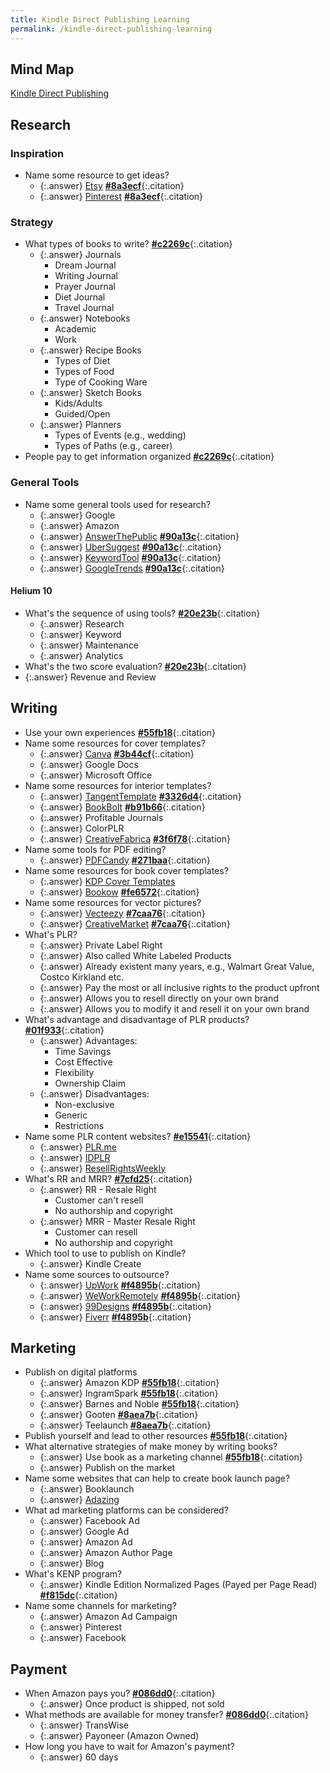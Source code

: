 ```yaml
---
title: Kindle Direct Publishing Learning
permalink: /kindle-direct-publishing-learning
---
```


## Mind Map

[Kindle Direct Publishing](/assets/doc/research/Kindle%20Direct%20Publishing.pdf)

## Research

### Inspiration

- Name some resource to get ideas?
  - {:.answer} [Etsy](https://www.etsy.com/ca/?ref=lgo) **[#8a3ecf]**{:.citation}
  - {:.answer} [Pinterest](https://www.pinterest.ca/) **[#8a3ecf]**{:.citation}

### Strategy

- What types of books to write? **[#c2269c]**{:.citation}
  - {:.answer} Journals
    - Dream Journal
    - Writing Journal
    - Prayer Journal
    - Diet Journal
    - Travel Journal
  - {:.answer} Notebooks
    - Academic
    - Work
  - {:.answer} Recipe Books
    - Types of Diet
    - Types of Food
    - Type of Cooking Ware
  - {:.answer} Sketch Books
    - Kids/Adults
    - Guided/Open
  - {:.answer} Planners
    - Types of Events (e.g., wedding)
    - Types of Paths (e.g., career)
- People pay to get information organized **[#c2269c]**{:.citation}

### General Tools

- Name some general tools used for research?
  - {:.answer} Google
  - {:.answer} Amazon
  - {:.answer} [AnswerThePublic](https://answerthepublic.com/) **[#90a13c]**{:.citation}
  - {:.answer} [UberSuggest](https://neilpatel.com/ubersuggest/) **[#90a13c]**{:.citation}
  - {:.answer} [KeywordTool](https://keywordtool.io/) **[#90a13c]**{:.citation}
  - {:.answer} [GoogleTrends](https://trends.google.com/trends/?geo=US) **[#90a13c]**{:.citation}

#### Helium 10

- What's the sequence of using tools? **[#20e23b]**{:.citation}
  - {:.answer} Research
  - {:.answer} Keyword
  - {:.answer} Maintenance
  - {:.answer} Analytics
- What's the two score evaluation? **[#20e23b]**{:.citation}
- {:.answer} Revenue and Review

## Writing

- Use your own experiences **[#55fb18]**{:.citation}
- Name some resources for cover templates?
  - {:.answer} [Canva](https://www.canva.com/) **[#3b44cf]**{:.citation}
  - {:.answer} Google Docs
  - {:.answer} Microsoft Office
- Name some resources for interior templates?
  - {:.answer} [TangentTemplate](https://templates.tangent.rocks/) **[#3326d4]**{:.citation}
  - {:.answer} [BookBolt](https://bookbolt.io/) **[#b91b66]**{:.citation}
  - {:.answer} Profitable Journals
  - {:.answer} ColorPLR
  - {:.answer} [CreativeFabrica](https://www.creativefabrica.com/) **[#3f6f78]**{:.citation}
- Name some tools for PDF editing?
  - {:.answer} [PDFCandy](https://pdfcandy.com/) **[#271baa]**{:.citation}
- Name some resources for book cover templates?
  - {:.answer} [KDP Cover Templates](https://kdp.amazon.com/en_US/cover-templates)
  - {:.answer} [Bookow](https://www.bookow.com/) **[#fe6572]**{:.citation}
- Name some resources for vector pictures?
  - {:.answer} [Vecteezy](https://www.vecteezy.com/) **[#7caa76]**{:.citation}
  - {:.answer} [CreativeMarket](https://creativemarket.com/) **[#7caa76]**{:.citation}
- What's PLR?
  - {:.answer} Private Label Right
  - {:.answer} Also called White Labeled Products
  - {:.answer} Already existent many years, e.g., Walmart Great Value, Costco Kirkland etc.
  - {:.answer} Pay the most or all inclusive rights to the product upfront
  - {:.answer} Allows you to resell directly on your own brand
  - {:.answer} Allows you to modify it and resell it on your own brand
- What's advantage and disadvantage of PLR products? **[#01f933]**{:.citation}
  - {:.answer} Advantages:
    - Time Savings
    - Cost Effective
    - Flexibility
    - Ownership Claim
  - {:.answer} Disadvantages:
    - Non-exclusive
    - Generic
    - Restrictions
- Name some PLR content websites? **[#e15541]**{:.citation}
  - {:.answer} [PLR.me](https://www.plr.me/)
  - {:.answer} [IDPLR](https://www.idplr.com/)
  - {:.answer} [ResellRightsWeekly](http://resell-rights-weekly.com/members/?rid=244180)
- What's RR and MRR? **[#7cfd25]**{:.citation}
  - {:.answer} RR - Resale Right
    - Customer can't resell
    - No authorship and copyright
  - {:.answer} MRR - Master Resale Right
    - Customer can resell
    - No authorship and copyright
- Which tool to use to publish on Kindle?
  - {:.answer} Kindle Create
- Name some sources to outsource?
  - {:.answer} [UpWork](https://www.upwork.com/) **[#f4895b]**{:.citation}
  - {:.answer} [WeWorkRemotely](https://weworkremotely.com/) **[#f4895b]**{:.citation}
  - {:.answer} [99Designs](https://99designs.ca/) **[#f4895b]**{:.citation}
  - {:.answer} [Fiverr](https://www.fiverr.com/) **[#f4895b]**{:.citation}

## Marketing

- Publish on digital platforms
  - {:.answer} Amazon KDP **[#55fb18]**{:.citation}
  - {:.answer} IngramSpark **[#55fb18]**{:.citation}
  - {:.answer} Barnes and Noble **[#55fb18]**{:.citation}
  - {:.answer} Gooten **[#8aea7b]**{:.citation}
  - {:.answer} Teelaunch **[#8aea7b]**{:.citation}
- Publish yourself and lead to other resources **[#55fb18]**{:.citation}
- What alternative strategies of make money by writing books?
  - {:.answer} Use book as a marketing channel **[#55fb18]**{:.citation}
  - {:.answer} Publish on the market
- Name some websites that can help to create book launch page?
  - {:.answer} Booklaunch
  - {:.answer} [Adazing](https://www.adazing.com/cover-mocks/)
- What ad marketing platforms can be considered?
  - {:.answer} Facebook Ad
  - {:.answer} Google Ad
  - {:.answer} Amazon Ad
  - {:.answer} Amazon Author Page
  - {:.answer} Blog
- What's KENP program?
  - {:.answer} Kindle Edition Normalized Pages (Payed per Page Read) **[#f815dc]**{:.citation}
- Name some channels for marketing?
  - {:.answer} Amazon Ad Campaign
  - {:.answer} Pinterest
  - {:.answer} Facebook

## Payment

- When Amazon pays you? **[#086dd0]**{:.citation}
  - {:.answer} Once product is shipped, not sold
- What methods are available for money transfer? **[#086dd0]**{:.citation}
  - {:.answer} TransWise
  - {:.answer} Payoneer (Amazon Owned)
- How long you have to wait for Amazon's payment?
  - {:.answer} 60 days

[#55fb18]: https://www.inc.com/danny-iny/how-to-really-make-money-as-a-book-author-even-if-you-dont-sell-a-single-copy.html
[#c5ecba]: https://www.entrepreneur.com/article/306135
[#20e23b]: https://kb.helium10.com/hc/en-us/articles/360013059613-Is-There-a-Recommended-Sequence-for-Using-Helium-10-s-Tools-
[#5946cb]: https://kb.helium10.com/hc/en-us/articles/360050197534-Xray-PRO-Training-Video-Success-Score-and-Two-Factor-Success-Score
[#c2269c]: https://www.udemy.com/course/make-money-publishing-low-content-books-on-amazon/learn/lecture/14059559#overview
[#8aea7b]: https://www.udemy.com/course/make-money-publishing-low-content-books-on-amazon/learn/lecture/14059825#overview
[#b1f393]: https://www.udemy.com/course/make-money-publishing-low-content-books-on-amazon/learn/lecture/14820976#overview
[#086dd0]: https://www.udemy.com/course/how-to-self-publish-books-on-amazon-kdp-for-extra-income/learn/lecture/24127602#overview
[#90a13c]: https://www.udemy.com/course/how-to-self-publish-books-on-amazon-kdp-for-extra-income/learn/lecture/21580634#overview
[#3326d4]: https://www.udemy.com/course/how-to-self-publish-books-on-amazon-kdp-for-extra-income/learn/lecture/21355782#overview
[#b91b66]: https://www.udemy.com/course/how-to-self-publish-books-on-amazon-kdp-for-extra-income/learn/lecture/21357712#overview
[#3b44cf]: https://www.udemy.com/course/how-to-self-publish-books-on-amazon-kdp-for-extra-income/learn/lecture/21356752#overview
[#271baa]: https://www.udemy.com/course/how-to-self-publish-books-on-amazon-kdp-for-extra-income/learn/lecture/21367866#overview
[#3f6f78]: https://www.udemy.com/course/how-to-self-publish-books-on-amazon-kdp-for-extra-income/learn/lecture/24141644#overview
[#fe6572]: https://www.udemy.com/course/how-to-self-publish-books-on-amazon-kdp-for-extra-income/learn/lecture/21368000#overview
[#7caa76]: https://www.udemy.com/course/how-to-self-publish-books-on-amazon-kdp-for-extra-income/learn/lecture/24130538#overview
[#8a3ecf]: https://www.udemy.com/course/how-to-self-publish-books-on-amazon-kdp-for-extra-income/learn/lecture/24139538#overview
[#f815dc]: https://www.udemy.com/course/how-to-self-publish-books-on-amazon-kdp-for-extra-income/learn/lecture/24293824#overview
[#f4895b]: https://www.udemy.com/course/how-to-self-publish-books-on-amazon-kdp-for-extra-income/learn/lecture/21625614#overview
[#7cfd25]: https://www.streetdirectory.com/etoday/plr-mrr-and-rr-explained-wowaue.html
[#01f933]: https://www.thebalancesmb.com/private-label-rights-for-home-business-1794347#:~:text=Private%20label%20rights%20(PLR)%20help,to%20post%20on%20your%20blog.
[#e15541]: https://thewebjourney.com/best-plr-sites/